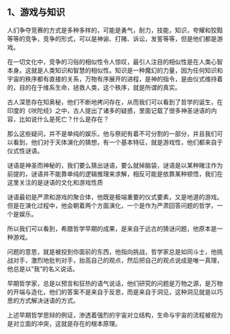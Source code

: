 <h2>1、游戏与知识</h2><p data-pid="S-DW8SjJ">人们争夺竞赛的方式是多种多样的，可能是勇气，耐力，技能，知识，夸耀和狡黠等等的竞争，竞争的形式，可以是神谕、打赌、诉讼，发誓等等，但是他们都是游戏。</p><p data-pid="LZG5VVh7">在一切文化中，竞争的习俗的相似性令人惊叹，最引人注目的相似性是在人类心智本身。这就是人类知识和智慧的相似性。知识是一种魔幻的力量，因为任何知识和宇宙的秩序都有直接的关系，万物有序展开的进程，是神的指令，是由仪式维持着的，目的在于维系生命，拯救人类，这个秩序，就是所谓的真实。</p><p data-pid="njq7abpi">古人深思存在知奥秘，他们不断地拷问存在，从而我们可以看到了哲学的诞生，在印度的《吠陀经》之中，古人提出了诸多的疑惑，里面记载了很多神圣谜语的内容，比如说什么是死亡？什么是存在？</p><p data-pid="ZBhGtPDF">那么这些疑问，并不是单纯的娱乐，他与祭祀有着不可分割的一部分，并且我们可以看到，他们对于天体演化的猜想，有一个基本特征，就是游戏性，他们都来自于仪式性谜语。</p><p data-pid="9nmLu4ec">谜语是神圣而神秘的，我们要么猜出谜语，要么就掉脑袋，谜语是以某种赌注作为前提的，谜语并不能靠单纯的逻辑推理来求解，相反可能是依靠某种顿悟，我们在这里关注的是谜语的文化和游戏性质</p><p data-pid="WgGQ74i_">谜语最初是严肃和游戏的聚合体，他既是极端重要的仪式要素，又是地道的游戏。但是在演化过程中，他会朝着两个方面演化，一个是作为严肃回答问题的哲学，一个是娱乐。</p><p data-pid="H954XV_1">所以我们可以看到，希腊哲学早期的成果，是来自于远古的猜谜问题，他原本是一种游戏。</p><p data-pid="ekEMQtNH">问题的意思，就是被投到你面前的东西，他指向挑战，哲学家总是如同斗士，他挑战对手，激烈地批判对手，抬高自己的观点，然后把自己的观点说成是唯一真理，他总是以“我”的名义说话。</p><p data-pid="3dr0IVJp">早期哲学家，总是以预言和狂热的语气说话，他们研究的问题是万物之源，是万物的开端与造化，他们的答案不是来自于反思，而是来自于洞见，这种洞见就是以巧思的方式解决谜语的方式。</p><p data-pid="5aELmn8p">上述早期哲学思辩的例证，渗透着强烈的宇宙对立结构，生命与宇宙的流程被视为是对立面的冲突，这就是存在的根本原理。</p><p></p><p></p>